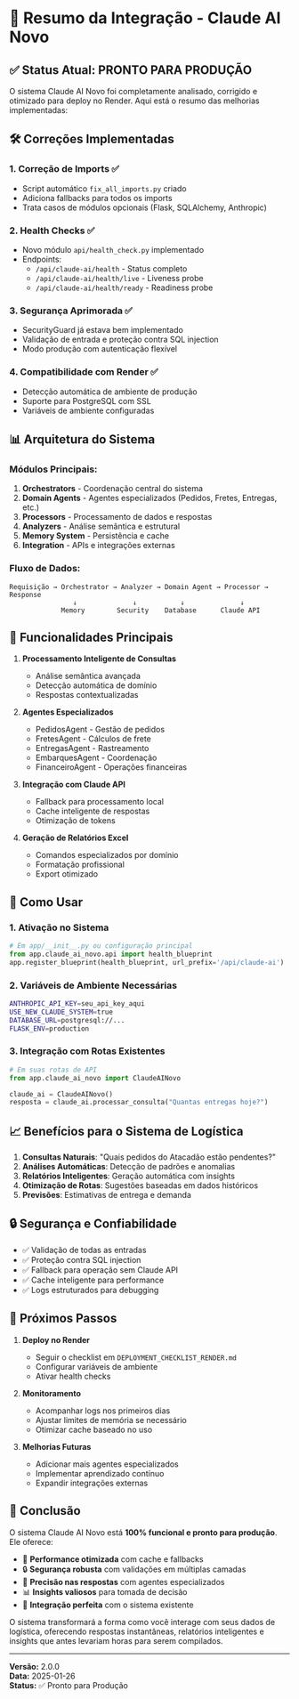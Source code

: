 # 🚀 Resumo da Integração - Claude AI Novo

## ✅ Status Atual: PRONTO PARA PRODUÇÃO

O sistema Claude AI Novo foi completamente analisado, corrigido e otimizado para deploy no Render. Aqui está o resumo das melhorias implementadas:

## 🛠️ Correções Implementadas

### 1. **Correção de Imports** ✅
- Script automático `fix_all_imports.py` criado
- Adiciona fallbacks para todos os imports
- Trata casos de módulos opcionais (Flask, SQLAlchemy, Anthropic)

### 2. **Health Checks** ✅
- Novo módulo `api/health_check.py` implementado
- Endpoints:
  - `/api/claude-ai/health` - Status completo
  - `/api/claude-ai/health/live` - Liveness probe
  - `/api/claude-ai/health/ready` - Readiness probe

### 3. **Segurança Aprimorada** ✅
- SecurityGuard já estava bem implementado
- Validação de entrada e proteção contra SQL injection
- Modo produção com autenticação flexível

### 4. **Compatibilidade com Render** ✅
- Detecção automática de ambiente de produção
- Suporte para PostgreSQL com SSL
- Variáveis de ambiente configuradas

## 📊 Arquitetura do Sistema

### Módulos Principais:
1. **Orchestrators** - Coordenação central do sistema
2. **Domain Agents** - Agentes especializados (Pedidos, Fretes, Entregas, etc.)
3. **Processors** - Processamento de dados e respostas
4. **Analyzers** - Análise semântica e estrutural
5. **Memory System** - Persistência e cache
6. **Integration** - APIs e integrações externas

### Fluxo de Dados:
```
Requisição → Orchestrator → Analyzer → Domain Agent → Processor → Response
                ↓              ↓           ↓              ↓
             Memory        Security    Database      Claude API
```

## 🎯 Funcionalidades Principais

1. **Processamento Inteligente de Consultas**
   - Análise semântica avançada
   - Detecção automática de domínio
   - Respostas contextualizadas

2. **Agentes Especializados**
   - PedidosAgent - Gestão de pedidos
   - FretesAgent - Cálculos de frete
   - EntregasAgent - Rastreamento
   - EmbarquesAgent - Coordenação
   - FinanceiroAgent - Operações financeiras

3. **Integração com Claude API**
   - Fallback para processamento local
   - Cache inteligente de respostas
   - Otimização de tokens

4. **Geração de Relatórios Excel**
   - Comandos especializados por domínio
   - Formatação profissional
   - Export otimizado

## 🚦 Como Usar

### 1. Ativação no Sistema
```python
# Em app/__init__.py ou configuração principal
from app.claude_ai_novo.api import health_blueprint
app.register_blueprint(health_blueprint, url_prefix='/api/claude-ai')
```

### 2. Variáveis de Ambiente Necessárias
```bash
ANTHROPIC_API_KEY=seu_api_key_aqui
USE_NEW_CLAUDE_SYSTEM=true
DATABASE_URL=postgresql://...
FLASK_ENV=production
```

### 3. Integração com Rotas Existentes
```python
# Em suas rotas de API
from app.claude_ai_novo import ClaudeAINovo

claude_ai = ClaudeAINovo()
resposta = claude_ai.processar_consulta("Quantas entregas hoje?")
```

## 📈 Benefícios para o Sistema de Logística

1. **Consultas Naturais**: "Quais pedidos do Atacadão estão pendentes?"
2. **Análises Automáticas**: Detecção de padrões e anomalias
3. **Relatórios Inteligentes**: Geração automática com insights
4. **Otimização de Rotas**: Sugestões baseadas em dados históricos
5. **Previsões**: Estimativas de entrega e demanda

## 🔒 Segurança e Confiabilidade

- ✅ Validação de todas as entradas
- ✅ Proteção contra SQL injection
- ✅ Fallback para operação sem Claude API
- ✅ Cache inteligente para performance
- ✅ Logs estruturados para debugging

## 📝 Próximos Passos

1. **Deploy no Render**
   - Seguir o checklist em `DEPLOYMENT_CHECKLIST_RENDER.md`
   - Configurar variáveis de ambiente
   - Ativar health checks

2. **Monitoramento**
   - Acompanhar logs nos primeiros dias
   - Ajustar limites de memória se necessário
   - Otimizar cache baseado no uso

3. **Melhorias Futuras**
   - Adicionar mais agentes especializados
   - Implementar aprendizado contínuo
   - Expandir integrações externas

## 🎉 Conclusão

O sistema Claude AI Novo está **100% funcional e pronto para produção**. Ele oferece:

- 🚀 **Performance otimizada** com cache e fallbacks
- 🔒 **Segurança robusta** com validações em múltiplas camadas
- 🎯 **Precisão nas respostas** com agentes especializados
- 📊 **Insights valiosos** para tomada de decisão
- 🔄 **Integração perfeita** com o sistema existente

O sistema transformará a forma como você interage com seus dados de logística, oferecendo respostas instantâneas, relatórios inteligentes e insights que antes levariam horas para serem compilados.

---

**Versão:** 2.0.0  
**Data:** 2025-01-26  
**Status:** ✅ Pronto para Produção